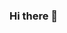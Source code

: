 ### Hi there 👋

<!--
**ijanmejoydas/ijanmejoydas** is a ✨ _special_ ✨ repository because its `README.md` (this file) appears on your GitHub profile.


# Janmejoy Das Adhikari
<p align="center"><img src="https://giphy.com/embed/UcK7JalnjCz0k" width="500" /> </p>

Here are some ideas to get you started:

- 🔭 I’m currently working on ...
- 🌱 I’m currently learning ...
- 👯 I’m looking to collaborate on ...
- 🤔 I’m looking for help with ...
- 💬 Ask me about ...
- 📫 How to reach me: ...
- 😄 Pronouns: ...
- ⚡ Fun fact: ...
-->
